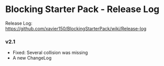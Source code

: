 # Blocking Starter Pack - Release Log
Release Log: https://github.com/xavier150/BlockingStarterPack/wiki/Release-log

###  v2.1

- Fixed: Several collision was missing
- A new ChangeLog
